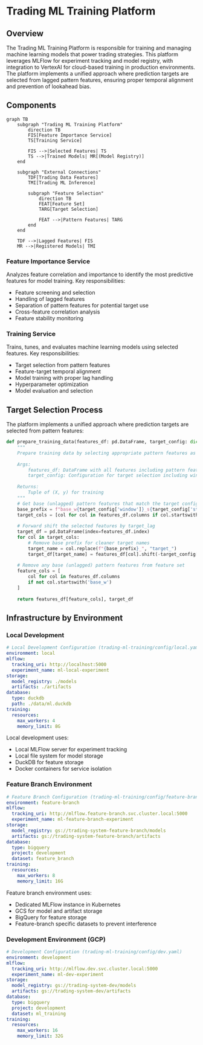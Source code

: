 # Trading ML Training Platform

## Overview

The Trading ML Training Platform is responsible for training and managing machine learning models that power trading strategies. This platform leverages MLFlow for experiment tracking and model registry, with integration to VertexAI for cloud-based training in production environments. The platform implements a unified approach where prediction targets are selected from lagged pattern features, ensuring proper temporal alignment and prevention of lookahead bias.

## Components

```mermaid
graph TB
    subgraph "Trading ML Training Platform"
        direction TB
        FIS[Feature Importance Service]
        TS[Training Service]
        
        FIS -->|Selected Features| TS
        TS -->|Trained Models| MR[(Model Registry)]
    end
    
    subgraph "External Connections"
        TDF[Trading Data Features]
        TMI[Trading ML Inference]
        
        subgraph "Feature Selection"
            direction TB
            FEAT[Feature Set]
            TARG[Target Selection]
            
            FEAT -->|Pattern Features| TARG
        end
    end
    
    TDF -->|Lagged Features| FIS
    MR -->|Registered Models| TMI
```

### Feature Importance Service

Analyzes feature correlation and importance to identify the most predictive features for model training. Key responsibilities:

- Feature screening and selection
- Handling of lagged features
- Separation of pattern features for potential target use
- Cross-feature correlation analysis
- Feature stability monitoring

### Training Service

Trains, tunes, and evaluates machine learning models using selected features. Key responsibilities:

- Target selection from pattern features
- Feature-target temporal alignment
- Model training with proper lag handling
- Hyperparameter optimization
- Model evaluation and selection

## Target Selection Process

The platform implements a unified approach where prediction targets are selected from pattern features:

```python
def prepare_training_data(features_df: pd.DataFrame, target_config: dict) -> Tuple[pd.DataFrame, pd.DataFrame]:
    """
    Prepare training data by selecting appropriate pattern features as targets.
    
    Args:
        features_df: DataFrame with all features including pattern features
        target_config: Configuration for target selection including window and threshold
        
    Returns:
        Tuple of (X, y) for training
    """
    # Get base (unlagged) pattern features that match the target configuration
    base_prefix = f"base_w{target_config['window']}_s{target_config['std_dev']}"
    target_cols = [col for col in features_df.columns if col.startswith(base_prefix)]
    
    # Forward shift the selected features by target_lag
    target_df = pd.DataFrame(index=features_df.index)
    for col in target_cols:
        # Remove base prefix for cleaner target names
        target_name = col.replace(f"{base_prefix}_", "target_")
        target_df[target_name] = features_df[col].shift(-target_config['target_lag'])
    
    # Remove any base (unlagged) pattern features from feature set
    feature_cols = [
        col for col in features_df.columns
        if not col.startswith('base_w')
    ]
    
    return features_df[feature_cols], target_df
```

## Infrastructure by Environment

### Local Development

```yaml
# Local Development Configuration (trading-ml-training/config/local.yaml)
environment: local
mlflow:
  tracking_uri: http://localhost:5000
  experiment_name: ml-local-experiment
storage:
  model_registry: ./models
  artifacts: ./artifacts
database:
  type: duckdb
  path: ./data/ml.duckdb
training:
  resources:
    max_workers: 4
    memory_limit: 8G
```

Local development uses:
- Local MLFlow server for experiment tracking
- Local file system for model storage
- DuckDB for feature storage
- Docker containers for service isolation

### Feature Branch Environment

```yaml
# Feature Branch Configuration (trading-ml-training/config/feature-branch.yaml)
environment: feature-branch
mlflow:
  tracking_uri: http://mlflow.feature-branch.svc.cluster.local:5000
  experiment_name: ml-feature-branch-experiment
storage:
  model_registry: gs://trading-system-feature-branch/models
  artifacts: gs://trading-system-feature-branch/artifacts
database:
  type: bigquery
  project: development
  dataset: feature_branch
training:
  resources:
    max_workers: 8
    memory_limit: 16G
```

Feature branch environment uses:
- Dedicated MLFlow instance in Kubernetes
- GCS for model and artifact storage
- BigQuery for feature storage
- Feature-branch specific datasets to prevent interference

### Development Environment (GCP)

```yaml
# Development Configuration (trading-ml-training/config/dev.yaml)
environment: development
mlflow:
  tracking_uri: http://mlflow.dev.svc.cluster.local:5000
  experiment_name: ml-dev-experiment
storage:
  model_registry: gs://trading-system-dev/models
  artifacts: gs://trading-system-dev/artifacts
database:
  type: bigquery
  project: development
  dataset: ml_training
training:
  resources:
    max_workers: 16
    memory_limit: 32G
``` 